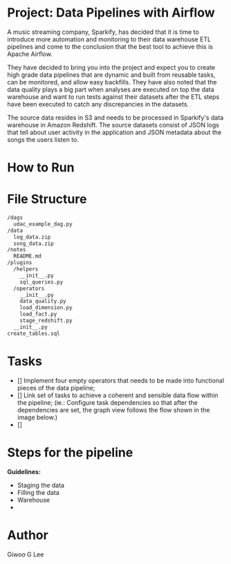 # Project: Data Pipelines with Airflow

A music streaming company, Sparkify, has decided that it is time to introduce more automation and monitoring to their data warehouse ETL pipelines and come to the conclusion that the best tool to achieve this is Apache Airflow.

They have decided to bring you into the project and expect you to create high grade data pipelines that are dynamic and built from reusable tasks, can be monitored, and allow easy backfills. They have also noted that the data quality plays a big part when analyses are executed on top the data warehouse and want to run tests against their datasets after the ETL steps have been executed to catch any discrepancies in the datasets.

The source data resides in S3 and needs to be processed in Sparkify's data warehouse in Amazon Redshift. The source datasets consist of JSON logs that tell about user activity in the application and JSON metadata about the songs the users listen to.

# How to Run

# File Structure

```sh
/dags
  udac_example_dag.py
/data
  log_data.zip
  song_data.zip
/notes
  README.md
/plugins
  /helpers
    __init__.py
    sql_queries.py
  /operators
    __init__.py
    data_quality.py
    load_dimension.py
    load_fact.py
    stage_redshift.py
  __init__.py
create_tables.sql
```

# Tasks

- [] Implement four empty operators that needs to be made into functional pieces of the data pipeline;
- [] Link set of tasks to achieve a coherent and sensible data flow within the pipeline; (ie.: Configure task dependencies so that after the dependencies are set, the graph view follows the flow shown in the image below.)
- []

# Steps for the pipeline

**Guidelines:**

- Staging the data
- Filling the data
- Warehouse
-

# Author

Giwoo G Lee
